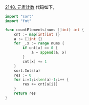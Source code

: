 [2148. 元素计数](https://leetcode.cn/problems/count-elements-with-strictly-smaller-and-greater-elements/description/)
代码如下，
```go
import "sort"
import "fmt"

func countElements(nums []int) int {
    cnt := map[int]int {}
    a := []int {}
    for _,x := range nums {
        if cnt[x] == 0 {
            a = append(a, x)
        }
        cnt[x] += 1
    }
    sort.Ints(a)
    res := 0
    for i:=1;i<len(a)-1;i++ {
        res += cnt[a[i]]
    }
    return res 
}
```